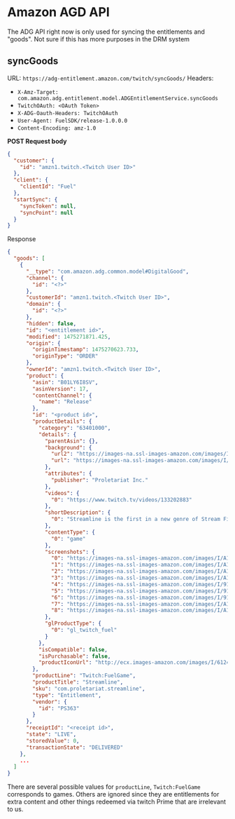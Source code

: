 # Amazon AGD API

The ADG API right now is only used for syncing the entitlements and "goods". Not sure if this has more purposes in the DRM system

## syncGoods

URL: `https://adg-entitlement.amazon.com/twitch/syncGoods/`
Headers:
 * `X-Amz-Target: com.amazon.adg.entitlement.model.ADGEntitlementService.syncGoods`
 * `TwitchOAuth: <OAuth Token>`
 * `X-ADG-Oauth-Headers: TwitchOAuth`
 * `User-Agent: FuelSDK/release-1.0.0.0`
 * `Content-Encoding: amz-1.0`

**POST Request body**
```json
{
  "customer": {
    "id": "amzn1.twitch.<Twitch User ID>"
  },
  "client": {
    "clientId": "Fuel"
  },
  "startSync": {
    "syncToken": null,
    "syncPoint": null
  }
}
```

Response
```json
{
  "goods": [
    {
      "__type": "com.amazon.adg.common.model#DigitalGood",
      "channel": {
        "id": "<?>"
      },
      "customerId": "amzn1.twitch.<Twitch User ID>",
      "domain": {
        "id": "<?>"
      },
      "hidden": false,
      "id": "<entitlement id>",
      "modified": 1475271871.425,
      "origin": {
        "originTimestamp": 1475270623.733,
        "originType": "ORDER"
      },
      "ownerId": "amzn1.twitch.<Twitch User ID>",
      "product": {
        "asin": "B01LY6I8SV",
        "asinVersion": 17,
        "contentChannel": {
          "name": "Release"
        },
        "id": "<product id>",
        "productDetails": {
          "category": "63401000",
          "details": {
            "parentAsin": {},
            "background": {
              "url2": "https://images-na.ssl-images-amazon.com/images/I/71ATqW8g9+L.jpg",
              "url": "https://images-na.ssl-images-amazon.com/images/I/A1s5Dn4PbcL.jpg"
            },
            "attributes": {
              "publisher": "Proletariat Inc."
            },
            "videos": {
              "0": "https://www.twitch.tv/videos/133202883"
            },
            "shortDescription": {
              "0": "Streamline is the first in a new genre of Stream First games, built specifically for broadcasters and their viewers to play together! Everyone can play in this fast-paced, third person game: Broadcasters chase down Players and the viewers compete with each other and change the rules in real-time!"
            },
            "contentType": {
              "0": "game"
            },
            "screenshots": {
              "0": "https://images-na.ssl-images-amazon.com/images/I/A15t1eN9L5L.jpg",
              "1": "https://images-na.ssl-images-amazon.com/images/I/A1+q5s77ZEL.jpg",
              "2": "https://images-na.ssl-images-amazon.com/images/I/A1s5Dn4PbcL.jpg",
              "3": "https://images-na.ssl-images-amazon.com/images/I/A1UQ65tz4vL.jpg",
              "4": "https://images-na.ssl-images-amazon.com/images/I/91Br+c5JybL.jpg",
              "5": "https://images-na.ssl-images-amazon.com/images/I/91UbQCYgEFL.jpg",
              "6": "https://images-na.ssl-images-amazon.com/images/I/91u9kbA-dDL.jpg",
              "7": "https://images-na.ssl-images-amazon.com/images/I/A1o0iVrtDzL.jpg",
              "8": "https://images-na.ssl-images-amazon.com/images/I/A1ZZAFon2wL.jpg"
            },
            "glProductType": {
              "0": "gl_twitch_fuel"
            }
          },
          "isCompatible": false,
          "isPurchasable": false,
          "productIconUrl": "http://ecx.images-amazon.com/images/I/61242jdqe0L.png"
        },
        "productLine": "Twitch:FuelGame",
        "productTitle": "Streamline",
        "sku": "com.proletariat.streamline",
        "type": "Entitlement",
        "vendor": {
          "id": "PS363"
        }
      },
      "receiptId": "<receipt id>",
      "state": "LIVE",
      "storedValue": 0,
      "transactionState": "DELIVERED"
    },
	...
  ]
}
```

There are several possible values for `productLine`, `Twitch:FuelGame` corresponds to games. Others are ignored since they are entitlements for extra content and other things redeemed via twitch Prime that are irrelevant to us.

